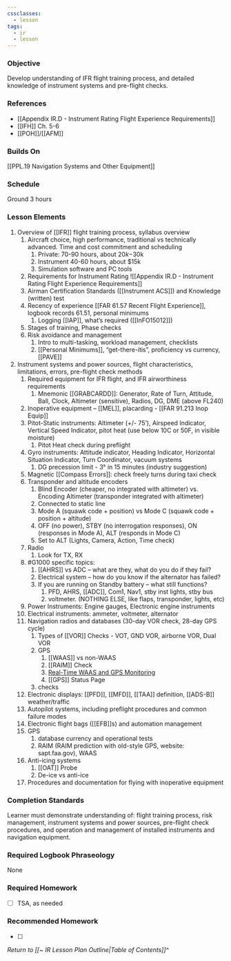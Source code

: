 ```yaml
---
cssclasses:
  - lesson
tags:
  - ir
  - lesson
---
```

### Objective
Develop understanding of IFR flight training process, and detailed knowledge of instrument systems and pre-flight checks.

### References
- [[Appendix IR.D - Instrument Rating Flight Experience Requirements]]
- [[IFH]] Ch. 5-6
- [[POH]]/[[AFM]] 

### Builds On
[[PPL.19 Navigation Systems and Other Equipment]]

### Schedule
Ground 3 hours

### Lesson Elements
1. Overview of [[IFR]] flight training process, syllabus overview 
	1. Aircraft choice, high performance, traditional vs technically advanced. Time and cost commitment and scheduling 
		1. Private: 70-90 hours, about $20k-$30k
		2. Instrument 40-60 hours, about $15k 
		3. Simulation software and PC tools 
	2. Requirements for Instrument Rating ![[Appendix IR.D - Instrument Rating Flight Experience Requirements]]
	3. Airman Certification Standards ([[Instrument ACS]]) and Knowledge (written) test
	4. Recency of experience [[FAR 61.57 Recent Flight Experience]], logbook records 61.51, personal minimums 
		1. Logging [[IAP]], what’s required  ([[InFO15012]])
	5. Stages of training, Phase checks 
	6. Risk avoidance and management 
		1. Intro to multi-tasking, workload management, checklists 
		2. [[Personal Minimums]], “get-there-itis”, proficiency vs currency, [[PAVE]] 
2. Instrument systems and power sources, flight characteristics, limitations, errors, pre-flight check methods 
	1. Required equipment for IFR flight, and IFR airworthiness requirements 
		1. Mnemonic [[GRABCARDD]]: Generator, Rate of Turn, Attitude, Ball, Clock, Altimeter (sensitive), Radios, DG, DME (above FL240) 
	2. Inoperative equipment – [[MEL]], placarding - [[FAR 91.213 Inop Equip]]
	3. Pitot-Static instruments: Altimeter (+/- 75’), Airspeed Indicator, Vertical Speed Indicator, pitot heat (use below 10C or 50F, in visible moisture) 
		1. Pitot Heat check during preflight
	4. Gyro instruments: Attitude indicator, Heading Indicator, Horizontal Situation Indicator, Turn Coordinator, vacuum systems 
		1. DG precession limit - 3° in 15 minutes (industry suggestion)
	5. Magnetic [[Compass Errors]]: check freely turns during taxi check
	6. Transponder and altitude encoders
		1. Blind Encoder (cheaper, no integrated with altimeter) vs. Encoding Altimeter (transponder integrated with altimeter)
		2. Connected to static line
		3. Mode A (squawk code + position) vs Mode C (squawk code + position + altitude)
		4. OFF (no power), STBY (no interrogation responses), ON (responses in Mode A), ALT (responds in Mode C)
		5. Set to ALT (Lights, Camera, Action, Time check)
	7. Radio
		1. Look for TX, RX
	8. #G1000 specific topics: 
		1. [[AHRS]] vs ADC – what are they, what do you do if they fail?
		2. Electrical system – how do you know if the alternator has failed? 
		3. If you are running on Standby battery – what still functions?
			1. PFD, AHRS, [[ADC]], Com1, Nav1, stby inst lights, stby bus 
			2. voltmeter. (NOTHING ELSE, like flaps, transponder, lights, etc) 
	9. Power Instruments: Engine gauges, Electronic engine instruments
	10. Electrical instruments: ammeter, voltmeter, alternator 
	11. Navigation radios and databases (30-day VOR check, 28-day GPS cycle) 
		1. Types of [[VOR]] Checks - VOT, GND VOR, airborne VOR, Dual VOR
		2. GPS 
			1. [[WAAS]] vs non-WAAS
			2. [[RAIM]] Check
			3. [Real-Time WAAS and GPS Monitoring](https://www.nstb.tc.faa.gov/realtime-plots.html)
			4. [[GPS]] Status Page
		3. checks
	12. Electronic displays: [[PFD]], [[MFD]], [[TAA]] definition, [[ADS-B]] weather/traffic
	13. Autopilot systems, including preflight procedures and common failure modes 
	14. Electronic flight bags ([[EFB]]s) and automation management 
	15. GPS
		1. database currency and operational tests
		2. RAIM (RAIM prediction with old-style GPS, website: sapt.faa.gov), WAAS 
	16. Anti-icing systems 
		1. [[OAT]] Probe
		2. De-ice vs anti-ice
	17. Procedures and documentation for flying with inoperative equipment 

### Completion Standards
Learner must demonstrate understanding of: flight training process, risk management, instrument systems and power sources, pre-flight check procedures, and operation and management of installed instruments and navigation equipment.

### Required Logbook Phraseology
None

### Required Homework
- [ ] TSA, as needed

### Recommended Homework
- [ ] 

*Return to [[~ IR Lesson Plan Outline|Table of Contents]]^*
